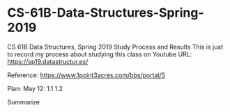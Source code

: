 # CS-61B-Data-Structures-Spring-2019
CS 61B Data Structures, Spring 2019 Study Process and Results
This is just to record my process about studying this class on Youtube
URL:
https://sp19.datastructur.es/

Reference:
https://www.1point3acres.com/bbs/portal/5

Plan:
May 12:
1.1
1.2

Summarize
